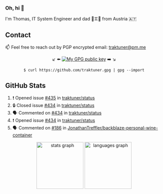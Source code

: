 ### Oh, hi 👋

I'm Thomas, IT System Engineer and dad 👶♊️👶 from Austria 🇦🇹

<!--
**traktuner/traktuner** is a ✨ _special_ ✨ repository because its `README.md` (this file) appears on your GitHub profile.

Here are some ideas to get you started:

- 🔭 I’m currently working on ...
- 🌱 I’m currently learning ...
- 👯 I’m looking to collaborate on ...
- 🤔 I’m looking for help with ...
- 💬 Ask me about ...
- 📫 How to reach me: ...
- 😄 Pronouns: ...
- ⚡ Fun fact: ...
-->

## Contact
📫 Feel free to reach out by PGP encrypted email:
traktuner@pm.me

<div align="center" markdown="1">

↙️ ⬅️ [![My GPG public key](https://img.shields.io/badge/PGP%20public%20key-6D4AFF?style=for-the-badge)](https://github.com/traktuner.gpg) ➡️ ↘️

```shell
$ curl https://github.com/traktuner.gpg | gpg --import
```

</div>

## GitHub Stats
<!--START_SECTION:activity-->
1. ❗ Opened issue [#435](https://github.com/traktuner/status/issues/435) in [traktuner/status](https://github.com/traktuner/status)
2. 🔒 Closed issue [#434](https://github.com/traktuner/status/issues/434) in [traktuner/status](https://github.com/traktuner/status)
3. 🗣 Commented on [#434](https://github.com/traktuner/status/issues/434#issuecomment-2359873242) in [traktuner/status](https://github.com/traktuner/status)
4. ❗ Opened issue [#434](https://github.com/traktuner/status/issues/434) in [traktuner/status](https://github.com/traktuner/status)
5. 🗣 Commented on [#186](https://github.com/JonathanTreffler/backblaze-personal-wine-container/issues/186#issuecomment-2357501586) in [JonathanTreffler/backblaze-personal-wine-container](https://github.com/JonathanTreffler/backblaze-personal-wine-container)
<!--END_SECTION:activity-->

<div align="center">
  <img src="https://github-readme-stats.vercel.app/api?username=traktuner&hide_title=false&hide_rank=false&show_icons=true&include_all_commits=true&count_private=true&disable_animations=false&theme=dracula&locale=en&hide_border=false&order=1" height="150" alt="stats graph"  />
  <img src="https://github-readme-stats.vercel.app/api/top-langs?username=traktuner&locale=en&hide_title=false&layout=compact&card_width=320&langs_count=5&theme=dracula&hide_border=false&order=2" height="150" alt="languages graph"  />
</div>
